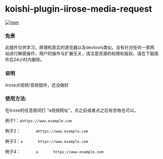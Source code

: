 # koishi-plugin-iirose-media-request

[![npm](https://img.shields.io/npm/v/koishi-plugin-iirose-media-request?style=flat-square)](https://www.npmjs.com/package/koishi-plugin-iirose-media-request)


### 免责
此插件仅供学习，原理和真实的游览器以及devtools类似，没有针对任何一家网站进行解密操作，用户的操作与扩展无关，请注意资源的权限和版权，请在下载插件后24小时内删除。

### 说明
iirose点视频/音频插件，还没做好

### 使用方法:
在iirose的任意房间打 “a视频网址”，点之前或者点之后有空格也可以。

例子1：`ahttps://www.example.com`

例子2：`       ahttps://www.example.com` 

例子3：`a       https://www.example.com`

例子4：`       a       https://www.example.com`

